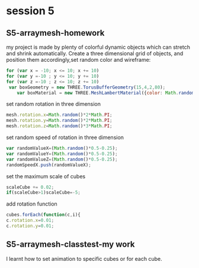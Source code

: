 # session 5
## S5-arraymesh-homework
my project is made by plenty of colorful dynamic objects which can stretch and shrink automatically.
Create a three dimensional grid of objects, and position them accordingly,set random color and wireframe:
```javascript
for (var x = -10; x <= 10; x += 10)
for (var y =-10 ; y <= 10; y += 10)
for (var z =-10 ; z <= 10; z += 10)
 var boxGeometry = new THREE.TorusBufferGeometry(15,4,2,80);
    var boxMaterial = new THREE.MeshLambertMaterial({color: Math.random() * 0xFFFFFF,wireframe:true});
```

set random rotation in three dimension
```javascript
mesh.rotation.x=Math.random()*2*Math.PI;
mesh.rotation.y=Math.random()*2*Math.PI;
mesh.rotation.z=Math.random()*3*Math.PI;
```
set random speed of rotation in three dimension
```javascript
var randomValueX=(Math.random()*0.5-0.25);
var randomValueY=(Math.random()*0.5-0.25);
var randomValueZ=(Math.random()*0.5-0.25);
randomSpeedX.push(randomValueX);
```
set the maximum scale of cubes
```javascript
scaleCube += 0.02;
if(scaleCube>1)scaleCube=-5;
```

add rotation function
```javascript
cubes.forEach(function(c,i){
c.rotation.x=0.01;
c.rotation.y=0.01;
```

## S5-arraymesh-classtest-my work
I learnt how to set animation to specific cubes or for each cube.
